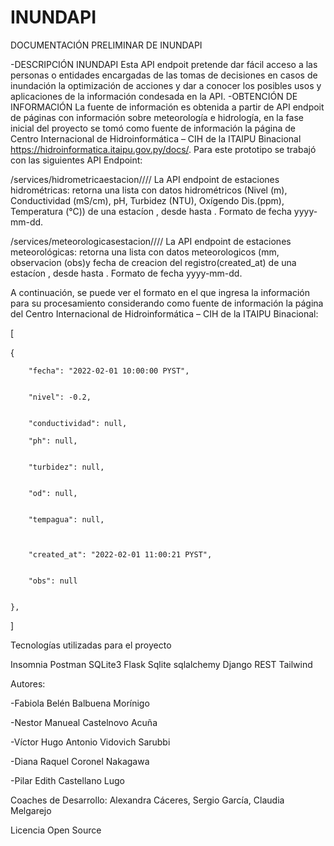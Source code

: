 # INUNDAPI


DOCUMENTACIÓN PRELIMINAR DE INUNDAPI

-DESCRIPCIÓN INUNDAPI Esta API endpoit pretende dar fácil acceso a las personas o entidades encargadas de las tomas de decisiones en casos de inundación la optimización de acciones y dar a conocer los posibles usos y aplicaciones de la información condesada en la API. -OBTENCIÓN DE INFORMACIÓN La fuente de información es obtenida a partir de API endpoit de páginas con información sobre meteorología e hidrología, en la fase inicial del proyecto se tomó como fuente de información la página de Centro Internacional de Hidroinformática – CIH de la ITAIPU Binacional https://hidroinformatica.itaipu.gov.py/docs/. Para este prototipo se trabajó con las siguientes API Endpoint:

/services/hidrometricaestacion/<fecha>/<fechasig>/<estacion>/
La API endpoint de estaciones hidrométricas: retorna una lista con datos hidrométricos (Nivel (m), Conductividad (mS/cm), pH, Turbidez (NTU), Oxígendo Dis.(ppm), Temperatura (°C)) de una estacíon <estacion>, desde <fecha> hasta <fechasig>. Formato de fecha yyyy-mm-dd.

/services/meteorologicasestacion/<fecha>/<fechasig>/<estacion>/
La API endpoint de estaciones meteorológicas: retorna una lista con datos meteorologicos (mm, observacion (obs)y fecha de creacion del registro(created_at) de una estacíon <estacion>, desde <fecha> hasta <fechasig>. Formato de fecha yyyy-mm-dd. 


A continuación, se puede ver el formato en el que ingresa la información para su procesamiento considerando como fuente de información la página del Centro Internacional de Hidroinformática – CIH de la ITAIPU Binacional:


[


{


        "fecha": "2022-02-01 10:00:00 PYST",
        
        
        "nivel": -0.2,
        
        
        "conductividad": null,
        
        "ph": null,
        
        
        "turbidez": null,
        
       
        "od": null,
        
        
        "tempagua": null,
        
        
        
        "created_at": "2022-02-01 11:00:21 PYST",
        
        
        "obs": null
        
        
    },
]


Tecnologías utilizadas para el proyecto 


Insomnia
Postman
SQLite3
Flask
Sqlite sqlalchemy
Django REST
Tailwind


Autores:

-Fabiola Belén Balbuena Morínigo

-Nestor Manueal Castelnovo Acuña

-Víctor Hugo Antonio Vidovich Sarubbi

-Diana Raquel Coronel Nakagawa

-Pilar Edith Castellano Lugo



Coaches de Desarrollo: Alexandra Cáceres, Sergio García, Claudia Melgarejo



Licencia Open Source
